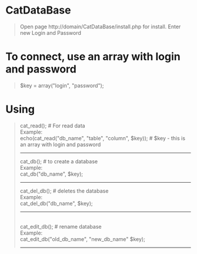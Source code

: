 # CatDataBase
> Open page http://domain/CatDataBase/install.php for install.
> Enter new Login and Password
# To connect, use an array with login and password
> $key = array("login", "password");
# Using
> cat_read(); # For read data<br>Example:<br>echo(cat_read("db_name", "table", "column", $key)); # $key - this is an array with login and password<hr>
> cat_db(); # to create a database<br>Example:<br>cat_db("db_name", $key);<hr>
> cat_del_db(); # deletes the database<br>Example:<br>cat_del_db("db_name", $key);<hr>  
> cat_edit_db(); # rename database<br>Example:<br>cat_edit_db("old_db_name", "new_db_name" $key);<hr> 

